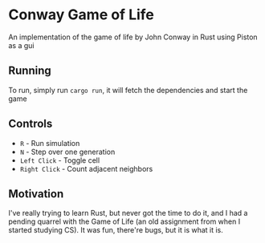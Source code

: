 # Conway Game of Life

An implementation of the game of life by John Conway in Rust using Piston as a gui

## Running

To run, simply run `cargo run`, it will fetch the dependencies and start the game 

## Controls

* `R` - Run simulation
* `N` - Step over one generation
* `Left Click` - Toggle cell
* `Right Click` - Count adjacent neighbors

## Motivation

I've really trying to learn Rust, but never got the time to do it, and I had a pending quarrel
with the Game of Life (an old assignment from when I started studying CS). It was fun, there're
bugs, but it is what it is.
